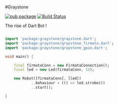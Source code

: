 #Graystone

[![pub package](http://img.shields.io/pub/v/graystone.svg)](https://pub.dartlang.org/packages/graystone)
[![Build Status](https://drone.io/github.com/nfrancois/graystone/status.png)](https://drone.io/github.com/nfrancois/graystone/latest)

The rise of Dart Bot !

```Dart

import 'package:graystone/graystone.dart';
import 'package:graystone/graystone_firmata.dart';
import 'package:graystone/graystone_gpio.dart';

void main() {

	final firmataConn = new FirmataConnection();
	final led = new Led(firmataConn, 13);

	new Robot([firmataConn], [led])
			..behaviour = (() => led.strobe())
			..start();

}


```
